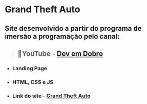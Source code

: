 # Grand Theft Auto
## Site desenvolvido a partir do programa de imersão a programação pelo canal:
> ## 📌YouTube - [Dev em Dobro](https://www.youtube.com/@DevemDobro)
*  ### Landing Page
* ### HTML, CSS e JS
* ### Link do site - [Grand Theft Auto](https://leticiaok.github.io/projeto-gta/)


